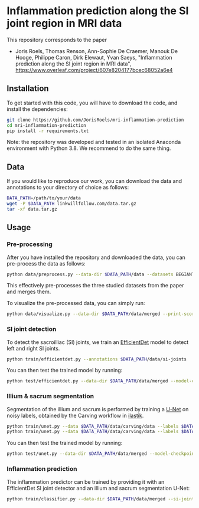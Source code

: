 # Inflammation prediction along the SI joint region in MRI data

This repository corresponds to the paper 
- Joris Roels, Thomas Renson, Ann-Sophie De Craemer, Manouk De Hooge, Philippe Caron, Dirk Elewaut, Yvan Saeys, 
  "Inflammation prediction along the SI joint region in MRI data", https://www.overleaf.com/project/607e8204177bcec68052a6e4
  
## Installation

To get started with this code, you will have to download the code, and install the dependencies: 
```bash
git clone https://github.com/JorisRoels/mri-inflammation-prediction
cd mri-inflammation-prediction
pip install -r requirements.txt
```

Note: the repository was developed and tested in an isolated Anaconda environment with Python 3.8. We recommend to do the same thing. 

## Data

If you would like to reproduce our work, you can download the data and annotations to your directory of choice as follows: 
```bash
DATA_PATH=/path/to/your/data
wget -P $DATA_PATH linkwillfollow.com/data.tar.gz
tar -xf data.tar.gz
```

## Usage

### Pre-processing

After you have installed the repository and downloaded the data, you can pre-process the data as follows:
```bash
python data/preprocess.py --data-dir $DATA_PATH/data --datasets BEGIANT,HEALTHY_CONTROLS,POPAS --merge
```
This effectively pre-processes the three studied datasets from the paper and merges them. 

To visualize the pre-processed data, you can simply run: 
```bash
python data/visualize.py --data-dir $DATA_PATH/data/merged --print-scores
```

### SI joint detection
To detect the sacroilliac (SI) joints, we train an [EfficientDet](https://openaccess.thecvf.com/content_CVPR_2020/html/Tan_EfficientDet_Scalable_and_Efficient_Object_Detection_CVPR_2020_paper.html) model to detect left and right SI joints. 
```bash
python train/efficientdet.py --annotations $DATA_PATH/data/si-joints
```

You can then test the trained model by running: 
```bash
python test/efficientdet.py --data-dir $DATA_PATH/data/merged --model-checkpoint train/logs/efficientdet/final-model.ckpt
```

### Illium & sacrum segmentation
Segmentation of the illium and sacrum is performed by training a [U-Net](https://lmb.informatik.uni-freiburg.de/people/ronneber/u-net/) on noisy labels, obtained by the Carving workflow in [ilastik](https://www.ilastik.org/). 
```bash
python train/unet.py --data $DATA_PATH/data/carving/data --labels $DATA_PATH/data/carving/labels_illium --mode illium
python train/unet.py --data $DATA_PATH/data/carving/data --labels $DATA_PATH/data/carving/labels_sacrum --mode sacrum
```

You can then test the trained model by running: 
```bash
python test/unet.py --data-dir $DATA_PATH/data/merged --model-checkpoint-illium train/logs/unet/illium/final-model.ckpt --model-checkpoint-sacrum train/logs/unet/sacrum/final-model.ckpt
```

### Inflammation prediction
The inflammation predictor can be trained by providing it with an EfficientDet SI joint detector and an illium and sacrum segmentation U-Net: 
```bash
python train/classifier.py --data-dir $DATA_PATH/data/merged --si-joint-model train/logs/efficientdet/final-model.ckpt --model-checkpoint-illium train/logs/unet/illium/final-model.ckpt --model-checkpoint-sacrum train/logs/unet/sacrum/final-model.ckpt
```

